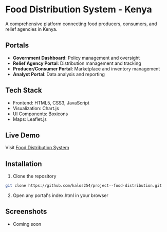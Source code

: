 # Food Distribution System - Kenya

A comprehensive platform connecting food producers, consumers, and relief agencies in Kenya.

## Portals

- **Government Dashboard**: Policy management and oversight
- **Relief Agency Portal**: Distribution management and tracking
- **Producer/Consumer Portal**: Marketplace and inventory management
- **Analyst Portal**: Data analysis and reporting

## Tech Stack

- Frontend: HTML5, CSS3, JavaScript
- Visualization: Chart.js
- UI Components: Boxicons
- Maps: Leaflet.js

## Live Demo

Visit [Food Distribution System](https://kalos254.github.io/project--food-distribution)

## Installation

1. Clone the repository
```bash
git clone https://github.com/kalos254/project--food-distribution.git
```

2. Open any portal's index.html in your browser

## Screenshots

- Coming soon
